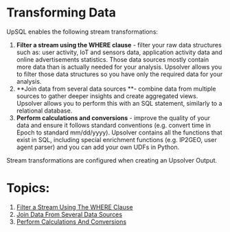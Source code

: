# Transforming Data

UpSQL enables the following stream transformations:

1. **Filter a stream using the WHERE clause** - filter your raw data structures such as: user activity, IoT and sensors data, application activity data and online advertisements statistics. Those data sources mostly contain more data than is actually needed for your analysis. Upsolver allows you to filter those data structures so you have only the required data for your analysis.
2. **Join data from several data sources **- combine data from multiple sources to gather deeper insights and create aggregated views. Upsolver allows you to perform this with an SQL statement, similarly to a relational database.
3. **Perform calculations and conversions** - improve the quality of your data and ensure it follows standard conventions (e.g. convert time in Epoch to standard mm/dd/yyyy). Upsolver contains all the functions that exist in SQL, including special enrichment functions (e.g. IP2GEO, user agent parser) and you can add your own UDFs in Python.

Stream transformations are configured when creating an Upsolver Output.

# Topics:
1. [Filter a Stream Using The WHERE Clause](https://docs.upsolver.com/UpSQL/TransformingData/filter-a-stream-using-the-where-clause.html)
2. [Join Data From Several Data Sources](https://docs.upsolver.com/UpSQL/TransformingData/join-data-from-several-data-sources.html)
3. [Perform Calculations And Conversions](https://docs.upsolver.com/UpSQL/TransformingData/perform-calculations-and-conversions.html)
